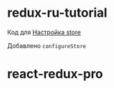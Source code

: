 # redux-ru-tutorial
Код для [Настройка store](https://maxfarseer.gitbooks.io/redux-course-ru/content/sozdanie_store.html)

Добавлено ```configureStore```
# react-redux-pro
